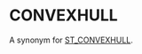 # CONVEXHULL

A synonym for [ST_CONVEXHULL](/sql-statements-structure/geographic-geometric-features/geometry-constructors/st_convexhull).